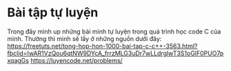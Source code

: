 
# Bài tập tự luyện 

Trong đây mình up những bài mình tự luyện trong quá trình học code C của mình. Thường thì mình sẽ lấy ở những nguồn dưới đây:
https://freetuts.net/tong-hop-hon-1000-bai-tap-c-c++-3563.html?fbclid=IwAR1VzQou6qtNW9DYcA_frrzMLG3uDr7wLLdrglwT3S1oGlF0PUO7pxqagGs
https://luyencode.net/problems/

